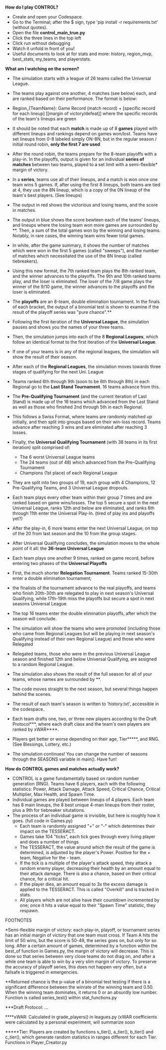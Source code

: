 **How do I play CONTROL?**
- Create and open your Codespace.
- Go to the Terminal; after the $ sign, type 'pip install -r requirements.txt' (without quotes).
- Open the file **control_main_true.py**
- Click the three lines in the top left
- Click run without debugging
- Watch it unfold in front of you!
- Useful documents to look at for stats and more: history, region_mvp, best_stats, my_teams, and playerstats.

**What am I watching on the screen?**
- The simulation starts with a league of 26 teams called the Universal League.
- The teams play against one another, 4 matches (see below) each, and are ranked based on their performance. The format is below:
- Region_{TeamName}: Game Record (match record) + [specific record for each lineup] [[margin of victory/defeat]] where the specific records of the team's lineups are green
- It should be noted that each **match** is made up of 8 **games** played with different lineups and rankings depend on games won/lost. Teams have set lineups from 0-8 labeled simply ON-8N, but in the regular season / initial round robin, **only the first 7 are used**
- After the round robin, the teams prepare for the 8-team playoffs with a play-in. In the playoffs, output is given for an individual **series of matches** between two teams, played to a set limit with a semi-flexible* margin of victory.
- In a **series**, teams use all of their lineups, and a match is won once one team wins 5 games. If, after using the first 8 lineups, both teams are tied at 4, they use the 8N lineup, which is a copy of the 0N lineup of the team's best players. (See lineups)
- The output in red shows the victorious and losing teams, and the score in matches.
- The output in blue shows the score bewteen each of the teams' lineups, and lineups where the losing team won more games are surrounded by **. Then, a sum of the total games won by the winning and losing teams. Notably, in rare cases, the winning team wins fewer total games.
- In white, after the game summary, it shows the number of matches which were won in the first 5 games (called "sweeps"), and the number of matches which necessitated the use of the 8N lineup (called tiebreakers).
- Using this new format, the 7th ranked team plays the 8th ranked team, and the winner advances to the playoffs. The 9th and 10th ranked teams play, and the loser is eliminated. The loser of the 7/8 game plays the winner of the 9/10 game, the winner advances to the playoffs and the loser is eliminated.
- The **playoffs** are an 8-team, double elimination tournament. In the finals of each bracket, the output of a binomial test is shown to examine if the result of the playoff series was "pure chance".**

- Following the first iteration of the **Universal League**, the simulation pauses and shows you the names of your three teams.
- Then, the simulation jumps into each of the 8 **Regional Leagues**, which follow an identical format to the first iteration of the **Universal League**.
- If one of your teams is in any of the regional leagues, the simulation will show the result of their season.
- After each of the **Regional Leagues**, the simulation moves towards three stages of qualifying for the next Uni. League
- Teams ranked 6th through 9th (soon to be 6th through 8th) in each Regional go to the **Last Stand Tournament**. 16 teams advance from this.
- The **Pre-Qualifying Tournament** (and the current iteration of Last Stand) is made up of the 16 teams which advanced from the Last Stand as well as those who finished 2nd through 5th in each Regional.
- This follows a Swiss Format, where teams are randomly matched up initially, and then split into groups based on their win-loss record. Teams advance after reaching 3 wins and are eliminated after reaching 3 losses.
- Finally, the **Universal Qualifying Tournament** (with 38 teams in its first iteration) split comprised of:
  - The 6 worst Universal League teams
  - The 24 teams (out of 48) which advanced from the Pre-Qualifying Tournament
  - Champions (1st place) of each Regional League
- They are split into two groups of 19, each group with 4 Champions, 12 Pre-Qualifying Teams, and 3 Universal League dropouts.
- Each team plays every other team within their group 7 times and are ranked based on game wins/losses. The top 5 secure a spot in the next Universal League, ranks 12th and below are eliminated, and ranks 6th through 11th enter the Universal Play-In. (tired of play ins and playoffs yet?)
- After the play-in, 6 more teams enter the next Universal League, on top of the 20 from last season and the 10 from the group stages.

- After Universal Qualifying concludes, the simulation moves to the whole point of it all: the **36-team Universal League**
- Each team plays one another 9 times, ranked on game record, before entering two phases of the **Universal Playoffs**
- First, the much shorter **Relegation Tournament**. Teams ranked 15-30th enter a double elimination tournament;
- the finalists of the tournament advance to the real playoffs, and teams who finish 20th-30th are relegated to play in next season's Universal Qualifying, while 17th-19th miss the playoffs but secure a spot in next seasons Universal League.
- The top 16 teams enter the double elimination playoffs, after which the season will conclude.
- The simulation will show the teams who were promoted (including those who came from Regional Leagues but will be playing in next season's Qualifying instead of their own Regional League) and those who were Relegated
- Relegated teams, those who were in the previous Universal League season and finished 12th and below Universal Qualifying, are assigned to a random Regional League.
- The simulation also shows the result of the full season for all of your teams, whose names are surrounded by **.
- The code moves straight to the next season, but several things happen behind the scenes.

- The result of each team's season is written to 'history.txt', accessible in the codespace.
- Each team drafts one, two, or three new players according to the Draft Protocol***, where each draft class and the team's own players are ranked by xWAR****.
- Players get better or worse depending on their age, Tier*****, and RNG. (See Blessings, Lottery, etc.)

- The simulation continues! You can change the number of seasons through the SEASONS variable in main(). Have fun!


**How do CONTROL games and matches actually work?**
- CONTROL is a game fundamentally based on random number generation (RNG). Teams have 6 players, each with the following statistics: Power, Attack Damage, Attack Speed, Critical Chance, Critical Multiplier, Max Health, and Spawn Time.
- Individual games are played between lineups of 4 players. Each team has 8 main lineups, the 8 best unique 4-man lineups from their roster, plus a 9th for tiebreaker situtations.
- The process of an individual game is invisible, but here is roughly how it goes. (full code in Games.py)
  - Each team is randomly assigned "+" or "-" which determines their impact on the TESSERACT.
  - Games take 104 "ticks", each tick goes through every living player and does a number of things
  - The TESSERACT, the value around which the result of the game is determined, is adjusted by the player's Power. Positive for the + team, Negative for the - team.
  - If the tick is a multiple of the player's attack speed, they attack a random enemy player, decreasing their health by an amount equal to their attack damage. There is also a chance, based on their critical chance, for a critical hit.
  - If the player dies, an amount equal to 3x the excess damage is applied to the TESSERACT. This is called "Overkill" and is tracked in stats.
  - All players which are not alive have their countdown incremented by one; once it hits a value equal to their "Spawn Time" statistic, they respawn.


FOOTNOTES

*Semi-flexible margin of victory: each play-in, playoff, or tournament series has an initial margin of victory that one team must cross. If Team A hits the limit of 50 wins, but the score is 50-49, the series goes on,
                                 but only for so long. After a certain amount of games, determined by a function within the best_of function in Games.py, the margin of victory will decrease. This is done so that series 
                                 between very close teams do not drag on, and after a while one team is able to win by a very slim margin of victory. To preserve the accuracy of playoff series, this does not happen very often,
                                 but a failsafe is triggered in emergencies. 

**Returned chance is the p-value of a binomial test testing if there is a significant difference between the winrate of the winning team and 0.50. When the winning team dominates, it returns 0 or an absurdly low number.
                 Function is called series_test() within stat_functions.py

***Draft Protocol: ...

****xWAR: Calculated in grade_players() in leagues.py (xWAR coefficients were calculated by a personal experiment, will summarize soon

*****Tier: Players are created by functions s_tier(), a_tier(), b_tier() and c_tier(), which generate random statistics in ranges different for each Tier. Functions in Player_Creator.py
